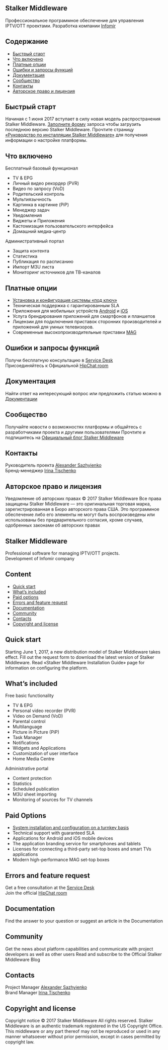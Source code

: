## Stalker Middleware
Профессиональное программное обеспечение для управления IPTV/OTT проектами.
Разработка компании [Infomir](http://www.infomir.eu/)
 
## Содержание
- [Быстрый старт](#Быстрый-старт)
- [Что включено](#Что-включено)
- [Платные опции](#Платные-опции)
- [Ошибки и запросы функций](#Ошибки-и-запросы-функций)
- [Документация](#Документация)
- [Сообщество](#Сообщество)
- [Контакты](#Контакты)
- [Авторское право и лицензия](#Авторское-право-и-лицензия)
 
## Быстрый старт
Начиная с 1 июня 2017 вступает в силу новая модель распространения Stalker Middleware.
[Заполните форму](http://www.infomir.eu/rus/solutions/free-middleware-stalker/) запроса чтобы загрузить последнюю версию Stalker Middleware.
Прочтите страницу [«Руководство по инсталляции Stalker Middleware»](https://wiki.infomir.eu/rus/stalker/rukovodstvo-po-installyatsii-stalker) для получения информации о настройке платформы.
 
## Что включено
Бесплатный базовый функционал
- TV & EPG
- Личный видео рекордер (PVR)
- Видео по запросу (VoD)
- Родительский контроль
- Мультиязычность
- Картинка в картинке (PiP)
- Менеджер задач
- Уведомления
- Виджеты и Приложения
- Кастомизация пользовательского интерфейса
- Домашний медиа-центр
 
Административный портал
- Защита контента
- Статистика
- Публикация по расписанию 
- Импорт M3U листа
- Мониторинг источников для ТВ-каналов
 
## Платные опции
- [Установка и конфигурация системы «под ключ»](http://www.infomir.eu/rus/solutions/magic-solution/)
- Техническая поддержка с гарантированным SLA
- Приложения для мобильных устройств [Android](https://play.google.com/store/apps/details?id=com.infomir.stalkermobile) и [iOS](https://itunes.apple.com/ua/app/stalkertv/id1020135702?mt=8)
- Услуга брендирования приложений для смартфонов и планшетов
- Лицензии для подключения приставок сторонних производителей и приложений для умных телевизоров.
- Современные высокопроизводительные приставки [MAG](http://www.infomir.eu/rus/products/iptv-stb/)

## Ошибки и запросы функций
Получи бесплатную консультацию в [Service Desk](http://www.infomir.eu/eng/support/form/support.php)  
Присоединяйтесь к Официальной [HipChat room](https://www.hipchat.com/gpYTYRHgx)

## Документация
Найти ответ на интересующий вопрос или предложить статью можно в [Документации](https://wiki.infomir.eu/rus/stalker/)

## Сообщество
Получайте новости о возможностях платформы и общайтесь с разработчиками проекта и другими пользователями
Прочтите и подпишитесь на [Официальный блог Stalker Middleware](http://blog.middleware-stalker.com)

## Контакты
Руководитель проекта [Alexander Sazhyienko](mailto:stalker@infomir.com)  
Бренд-менеджер [Irina Tischenko](mailto:stalker@infomir.com)

## Авторское право и лицензия
Уведомление об авторских правах © 2017 Stalker Middleware Все права защищены
Stalker Middleware — это оригинальная торговая марка, зарегистрированная в Бюро авторского права США. Это программное обеспечение либо его элементы не могут быть воспроизведены или использованы без предварительного согласия, кроме случаев, одобренных законами об авторских правах


## Stalker Middleware
Professional software for managing IPTV/OTT projects.  
Development of Infomir company
 
## Content
- [Quick start](#quick-start)
- [What’s included](#whats-included)
- [Paid options](#paid-options)
- [Errors and feature request](#errors-and-feature-request)
- [Documentation](#documentation)
- [Community](#community)
- [Contacts](#contacts)
- [Copyright and license](#copyright-and-license)
 
## Quick start
Starting June 1, 2017, a new distribution model of Stalker Middleware takes effect.
Fill out the request form to download the latest version of Stalker Middleware.
Read «Stalker Middleware Installation Guide» page for information on configuring the platform.
 
## What’s included
Free basic functionality
- TV & EPG
- Personal video recorder (PVR)
- Video on Demand (VoD)
- Parental control
- Multilanguage
- Picture in Picture (PiP)
- Task Manager
- Notifications
- Widgets and Applications
- Customization of user interface
- Home Media Centre
 
Administrative portal
- Content protection
- Statistics
- Scheduled publication
- M3U sheet importing
- Monitoring of sources for TV channels
 
## Paid Options
- [System installation and configuration on a turnkey basis](http://www.infomir.eu/eng/solutions/magic-solution/)
- Technical support with guaranteed SLA
- Applications for Android and iOS mobile devices
- The application branding service for smartphones and tablets
- Licenses for connecting a third-party set-top boxes and smart TVs applications
- Modern high-performance MAG set-top boxes
 
## Errors and feature request
Get a free consultation at the [Service Desk](http://www.infomir.eu/eng/support/form/support.php)  
Join the official [HipChat room](https://www.hipchat.com/gpYTYRHgx)
 
## Documentation
Find the answer to your question or suggest an article in the Documentation
 
## Community
Get the news about platform capabilities and communicate with project developers as well as other users
Read and subscribe to the Official Stalker Middleware Blog
 
## Contacts
Project Manager [Alexander Sazhyienko](mailto:stalker@infomir.com)  
Brand Manager [Irina Tischenko](mailto:stalker@infomir.com)
 
## Copyright and license
Copyright notice © 2017 Stalker Middleware All rights reserved.
Stalker Middleware is an authentic trademark registered in the US Copyright Office.
This middleware or any part thereof may not be reproduced or used in any manner whatsoever without prior permission, except in cases permitted by copyright law.
 